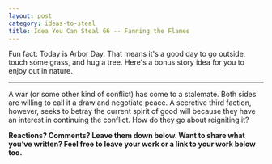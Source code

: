 ```yaml
---
layout: post
category: ideas-to-steal
title: Idea You Can Steal 66 -- Fanning the Flames
---
```


Fun fact: Today is Arbor Day. That means it's a good day to go outside, touch some grass, and hug a tree. Here's a bonus story idea for you to enjoy out in nature.

<!--excerpt-->

----------------------------

A war (or some other kind of conflict) has come to a stalemate. Both sides are willing to call it a draw and negotiate peace. A secretive third faction, however, seeks to betray the current spirit of good will because they have an interest in continuing the conflict. How do they go about reigniting it?

**Reactions? Comments? Leave them down below. Want to share what you’ve written? Feel free to leave your work or a link to your work below too.**
